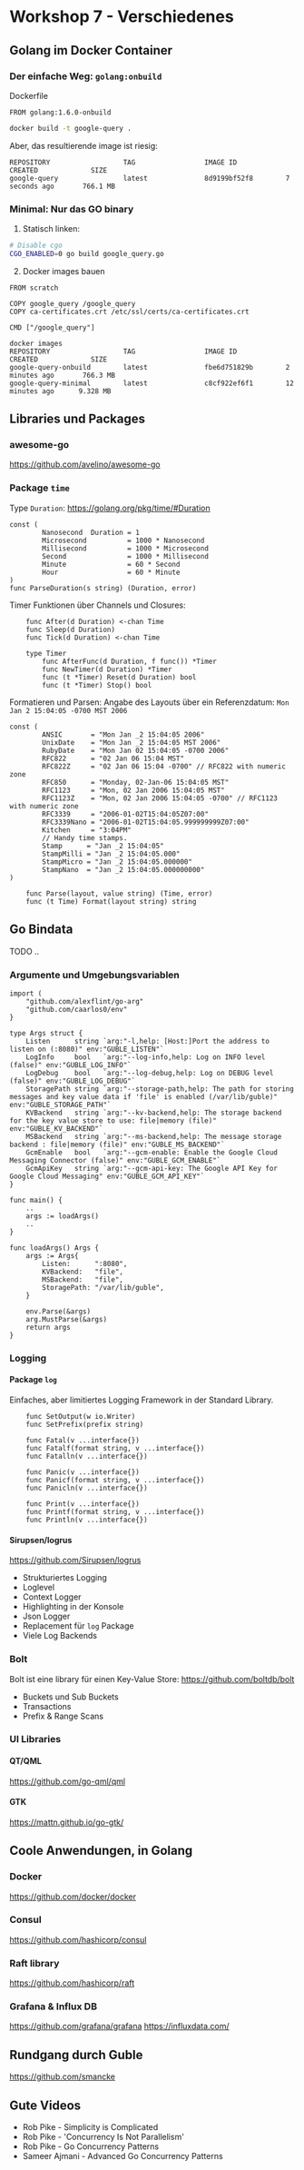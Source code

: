 # Workshop 7 - Verschiedenes

## Golang im Docker Container

### Der einfache Weg: `golang:onbuild`

Dockerfile
```
FROM golang:1.6.0-onbuild
```

```bash
docker build -t google-query .
```

Aber, das resultierende image ist riesig:
```
REPOSITORY                  TAG                 IMAGE ID            CREATED             SIZE
google-query                latest              8d9199bf52f8        7 seconds ago       766.1 MB
```

### Minimal: Nur das GO binary

1. Statisch linken:
```bash
# Disable cgo
CGO_ENABLED=0 go build google_query.go
```

2. Docker images bauen
```
FROM scratch

COPY google_query /google_query
COPY ca-certificates.crt /etc/ssl/certs/ca-certificates.crt

CMD ["/google_query"]
```

```
docker images
REPOSITORY                  TAG                 IMAGE ID            CREATED             SIZE
google-query-onbuild        latest              fbe6d751829b        2 minutes ago       766.3 MB
google-query-minimal        latest              c8cf922ef6f1        12 minutes ago      9.328 MB
```

## Libraries und Packages

### awesome-go
https://github.com/avelino/awesome-go

### Package `time`

Type `Duration`: https://golang.org/pkg/time/#Duration
```
const (
        Nanosecond  Duration = 1
        Microsecond          = 1000 * Nanosecond
        Millisecond          = 1000 * Microsecond
        Second               = 1000 * Millisecond
        Minute               = 60 * Second
        Hour                 = 60 * Minute
)
func ParseDuration(s string) (Duration, error)
```

Timer Funktionen über Channels und Closures:
```
    func After(d Duration) <-chan Time
    func Sleep(d Duration)
    func Tick(d Duration) <-chan Time

    type Timer
        func AfterFunc(d Duration, f func()) *Timer
        func NewTimer(d Duration) *Timer
        func (t *Timer) Reset(d Duration) bool
        func (t *Timer) Stop() bool
```

Formatieren und Parsen:
Angabe des Layouts über ein Referenzdatum: `Mon Jan 2 15:04:05 -0700 MST 2006`
```
const (
        ANSIC       = "Mon Jan _2 15:04:05 2006"
        UnixDate    = "Mon Jan _2 15:04:05 MST 2006"
        RubyDate    = "Mon Jan 02 15:04:05 -0700 2006"
        RFC822      = "02 Jan 06 15:04 MST"
        RFC822Z     = "02 Jan 06 15:04 -0700" // RFC822 with numeric zone
        RFC850      = "Monday, 02-Jan-06 15:04:05 MST"
        RFC1123     = "Mon, 02 Jan 2006 15:04:05 MST"
        RFC1123Z    = "Mon, 02 Jan 2006 15:04:05 -0700" // RFC1123 with numeric zone
        RFC3339     = "2006-01-02T15:04:05Z07:00"
        RFC3339Nano = "2006-01-02T15:04:05.999999999Z07:00"
        Kitchen     = "3:04PM"
        // Handy time stamps.
        Stamp      = "Jan _2 15:04:05"
        StampMilli = "Jan _2 15:04:05.000"
        StampMicro = "Jan _2 15:04:05.000000"
        StampNano  = "Jan _2 15:04:05.000000000"
)
        
    func Parse(layout, value string) (Time, error)
    func (t Time) Format(layout string) string
```

## Go Bindata

TODO ..

### Argumente und Umgebungsvariablen

```
import (
	"github.com/alexflint/go-arg"
	"github.com/caarlos0/env"
}

type Args struct {
	Listen      string `arg:"-l,help: [Host:]Port the address to listen on (:8080)" env:"GUBLE_LISTEN"`
	LogInfo     bool   `arg:"--log-info,help: Log on INFO level (false)" env:"GUBLE_LOG_INFO"`
	LogDebug    bool   `arg:"--log-debug,help: Log on DEBUG level (false)" env:"GUBLE_LOG_DEBUG"`
	StoragePath string `arg:"--storage-path,help: The path for storing messages and key value data if 'file' is enabled (/var/lib/guble)" env:"GUBLE_STORAGE_PATH"`
	KVBackend   string `arg:"--kv-backend,help: The storage backend for the key value store to use: file|memory (file)" env:"GUBLE_KV_BACKEND"`
	MSBackend   string `arg:"--ms-backend,help: The message storage backend : file|memory (file)" env:"GUBLE_MS_BACKEND"`
	GcmEnable   bool   `arg:"--gcm-enable: Enable the Google Cloud Messaging Connector (false)" env:"GUBLE_GCM_ENABLE"`
	GcmApiKey   string `arg:"--gcm-api-key: The Google API Key for Google Cloud Messaging" env:"GUBLE_GCM_API_KEY"`
}

func main() {
    ..
    args := loadArgs()
    ..
}
    
func loadArgs() Args {
	args := Args{
		Listen:      ":8080",
		KVBackend:   "file",
		MSBackend:   "file",
		StoragePath: "/var/lib/guble",
	}

	env.Parse(&args)
	arg.MustParse(&args)
	return args
}
```

### Logging
#### Package `log`
Einfaches, aber limitiertes Logging Framework in der Standard Library.

```
    func SetOutput(w io.Writer)
    func SetPrefix(prefix string)

    func Fatal(v ...interface{})
    func Fatalf(format string, v ...interface{})
    func Fatalln(v ...interface{})

    func Panic(v ...interface{})
    func Panicf(format string, v ...interface{})
    func Panicln(v ...interface{})

    func Print(v ...interface{})
    func Printf(format string, v ...interface{})
    func Println(v ...interface{})
```
    
#### Sirupsen/logrus
https://github.com/Sirupsen/logrus

- Strukturiertes Logging
- Loglevel
- Context Logger
- Highlighting in der Konsole
- Json Logger
- Replacement für `log` Package
- Viele Log Backends

### Bolt
Bolt ist eine library für einen Key-Value Store: https://github.com/boltdb/bolt

- Buckets und Sub Buckets
- Transactions
- Prefix & Range Scans

### UI Libraries

#### QT/QML
https://github.com/go-qml/qml

#### GTK
https://mattn.github.io/go-gtk/

## Coole Anwendungen, in Golang

### Docker
https://github.com/docker/docker

### Consul
https://github.com/hashicorp/consul

### Raft library
https://github.com/hashicorp/raft

### Grafana & Influx DB
https://github.com/grafana/grafana
https://influxdata.com/

## Rundgang durch Guble

https://github.com/smancke


## Gute Videos
- Rob Pike - Simplicity is Complicated
- Rob Pike - 'Concurrency Is Not Parallelism'
- Rob Pike - Go Concurrency Patterns
- Sameer Ajmani - Advanced Go Concurrency Patterns 
